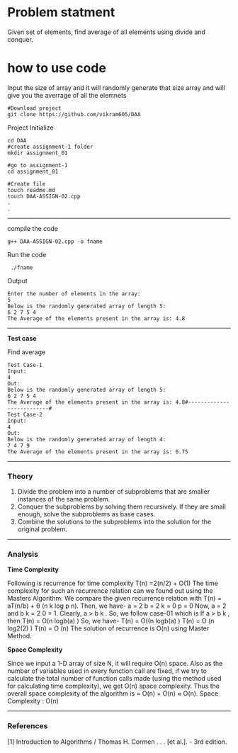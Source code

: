 # Problem statment

Given set of elements, find average of all elements using divide and
conquer.

# how to use code
Input the size of array and it will randomly generate that size array and will give you the averrage of all the elemnets
```
#Download project
git clone https://github.com/vikram605/DAA 
```
Project Initialize 
```
cd DAA
#create assignment-1 folder
mkdir assignment_01

#go to assignment-1
cd assignment_01

#Create file
touch readme.md
touch DAA-ASSIGN-02.cpp
.
.
```
---
compile the code
```
g++ DAA-ASSIGN-02.cpp -o fname
```
Run the code
```
 ./fname
```
Output
```
Enter the number of elements in the array:
5
Below is the randomly generated array of length 5:
6 2 7 5 4 
The Average of the elements present in the array is: 4.8
```
---

**Test case**

Find average
```
Test Case-1
Input:
4
Out:
Below is the randomly generated array of length 5:
6 2 7 5 4 
The Average of the elements present in the array is: 4.8#--------------------------#
Test Case-2
Input:
4
Out:
Below is the randomly generated array of length 4:
7 4 7 9 
The Average of the elements present in the array is: 6.75
```

---

### Theory
1. Divide the problem into a number of
subproblems that are smaller instances
of the same problem.
2. Conquer the subproblems by solving
them recursively. If they are small
enough, solve the subproblems as base
cases.
3. Combine
the solutions to the
subproblems into the solution for the
original problem.
---

### Analysis

**Time Complexity**

Following is recurrence for time complexity
T(n) =2(n/2) + O(1)
The time complexity for such an recurrence
relation can we found out using the
Masters Algorithm:
We compare the given recurrence relation with
T(n) = aT(n/b) + θ (n k log p n).
Then, we have-
a = 2
b = 2
k = 0
p = 0
Now, a = 2 and b k = 2 0 = 1.
Clearly, a > b k .
So, we follow case-01 which is If a > b k , then T(n)
= O(n logb(a) )
So, we have-
T(n) = O((n logb(a) )
T(n) = O (n log2(2) )
T(n) = O (n)
The solution of recurrence is O(n) using Master
Method.



**Space Complexity**

Since we input a 1-D array of size N, it will
require O(n) space.
Also as the number of variables used in every
function call are fixed, if we try to calculate the
total number of function calls made (using the
method used for calculating time complexity), we
get O(n) space complexity.
Thus the overall space complexity of the
algorithm is = O(n) + O(n) ≈ O(n).
Space Complexity : O(n)

---

### References

[1] Introduction to Algorithms / Thomas H.
Cormen . . . [et al.]. - 3rd edition.


